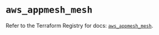 # `aws_appmesh_mesh`

Refer to the Terraform Registry for docs: [`aws_appmesh_mesh`](https://registry.terraform.io/providers/hashicorp/aws/6.7.0/docs/resources/appmesh_mesh).
